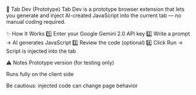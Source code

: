 🚀 Tab Dev (Prototype)
Tab Dev is a prototype browser extension that lets you generate and inject AI-created JavaScript into the current tab — no manual coding required.

✨ How It Works
1️⃣ Enter your Google Gemini 2.0 API key
2️⃣ Write a prompt → AI generates JavaScript
3️⃣ Review the code (optional)
4️⃣ Click Run → Script is injected into the tab

⚠️ Notes
Prototype version (for testing only)

Runs fully on the client side

Be cautious: injected code can change page behavior
